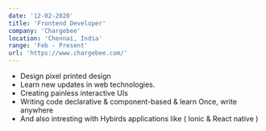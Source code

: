 ```yaml
---
date: '12-02-2020'
title: 'Frontend Developer'
company: 'Chargebee'
location: 'Chennai, India'
range: 'Feb - Present'
url: 'https://www.chargebee.com/'
---
```


- Design pixel printed design
- Learn new updates in web technologies.
- Creating painless interactive UIs
- Writing code declarative & component-based & learn Once, write anywhere
- And also intresting with Hybirds applications like ( Ionic & React native )
